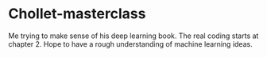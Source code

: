 # Chollet-masterclass
Me trying to make sense of his deep learning book.
The real coding starts at chapter 2.
Hope to have a rough understanding of machine learning ideas.
